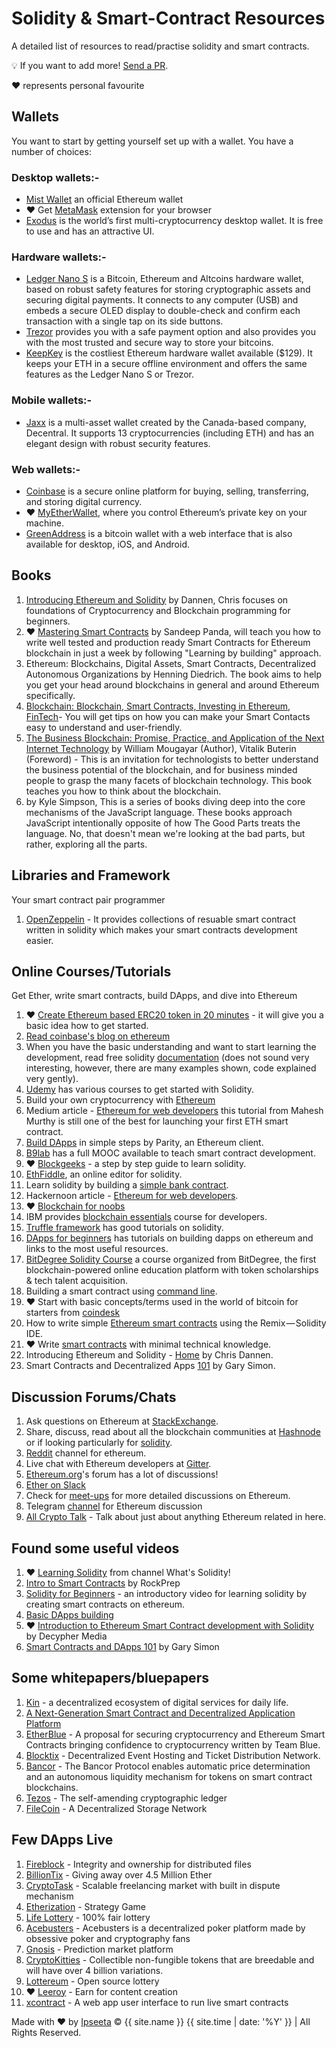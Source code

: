 # Solidity & Smart-Contract Resources

A detailed list of resources to read/practise solidity and smart contracts.

💡 If you want to add more! [Send a PR](https://github.com/Ipseeta/solidityresources.com).

❤️ represents personal favourite

## Wallets
You want to start by getting yourself set up with a wallet. You have a number of choices:

### Desktop wallets:-

- [Mist Wallet](https://github.com/ethereum/mist/releases) an official Ethereum wallet
- ❤️ Get [MetaMask](https://metamask.io/) extension for your browser
- [Exodus](https://www.exodus.io/) is the world’s first multi-cryptocurrency desktop wallet. It is free to use and has an attractive UI.

### Hardware wallets:-

- [Ledger Nano S](https://www.ledgerwallet.com/) is a Bitcoin, Ethereum and Altcoins hardware wallet, based on robust safety features for storing cryptographic assets and securing digital payments. It connects to any computer (USB) and embeds a secure OLED display to double-check and confirm each transaction with a single tap on its side buttons.
- [Trezor](https://www.amazon.com/TREZOR-The-Bitcoin-Safe-Black/dp/B00R6MKDDE) provides you with a safe payment option and also provides you with the most trusted and secure way to store your bitcoins.
- [KeepKey](https://www.amazon.com/gp/product/B0143M2A5S/) is the costliest Ethereum hardware wallet available ($129). It keeps your ETH in a secure offline environment and offers the same features as the Ledger Nano S or Trezor.

### Mobile wallets:-

- [Jaxx](https://play.google.com/store/apps/details?id=com.kryptokit.jaxx) is a multi-asset wallet created by the Canada-based company, Decentral. It supports 13 cryptocurrencies (including ETH) and has an elegant design with robust security features.

### Web wallets:-

- [Coinbase](https://www.coinbase.com/home) is a secure online platform for buying, selling, transferring, and storing digital currency.
- ❤️ [MyEtherWallet](https://www.myetherwallet.com/), where you control Ethereum’s private key on your machine.
- [GreenAddress](https://greenaddress.it/en/) is a bitcoin wallet with a web interface that is also available for desktop, iOS, and Android.

## Books

1. [Introducing Ethereum and Solidity](https://www.apress.com/in/book/9781484225349) by Dannen, Chris focuses on foundations of Cryptocurrency and Blockchain programming for beginners.
2. ❤️ [Mastering Smart Contracts](https://leanpub.com/smart-contracts) by Sandeep Panda, will teach you how to write well tested and production ready Smart Contracts for Ethereum blockchain in just a week by following "Learning by building" approach.
3. Ethereum: Blockchains, Digital Assets, Smart Contracts, Decentralized Autonomous Organizations by Henning Diedrich. The book aims to help you get your head around blockchains in general and around Ethereum specifically.
4. [Blockchain: Blockchain, Smart Contracts, Investing in Ethereum, FinTech](https://www.amazon.com/gp/product/1539692779/)- You will get tips on how you can make your Smart Contacts easy to understand and user-friendly.
5. [The Business Blockchain: Promise, Practice, and Application of the Next Internet Technology](https://www.amazon.com/Business-Blockchain-Practice-Application-Technology-ebook/dp/B01EIGP8HG) by William Mougayar (Author), Vitalik Buterin (Foreword) - This is an invitation for technologists to better understand the business potential of the blockchain, and for business minded people to grasp the many facets of blockchain technology. This book teaches you how to think about the blockchain.
6. [](https://www.amazon.in/You-Dont-Know-Set-Volumes/dp/9352136268/ref=asc_df_9352136268/?tag=googleshopdes-21&linkCode=df0&hvadid=396984763803&hvpos=1o1&hvnetw=g&hvrand=9210679951530340457&hvpone=&hvptwo=&hvqmt=&hvdev=c&hvdvcmdl=&hvlocint=&hvlocphy=9062107&hvtargid=pla-405660555088&psc=1&ext_vrnc=hi) by Kyle Simpson, This is a series of books diving deep into the core mechanisms of the JavaScript language. These books approach JavaScript intentionally opposite of how The Good Parts treats the language. No, that doesn't mean we're looking at the bad parts, but rather, exploring all the parts.


## Libraries and Framework
Your smart contract pair programmer
1. [OpenZeppelin](https://github.com/OpenZeppelin/openzeppelin-solidity) - It provides collections of resuable smart contract written in solidity which makes your smart contracts development easier.


## Online Courses/Tutorials
Get Ether, write smart contracts, build DApps, and dive into Ethereum

1. ❤️ [Create Ethereum based ERC20 token in 20 minutes](https://hashnode.com/post/how-to-build-your-own-ethereum-based-erc20-token-and-launch-an-ico-in-next-20-minutes-cjbcpwzec01c93awtbij90uzn) - it will give you a basic idea how to get started.
2. [Read coinbase's blog on ethereum](https://blog.coinbase.com/a-beginners-guide-to-ethereum-46dd486ceecf)
3. When you have the basic understanding and want to start learning the development, read free solidity [documentation](https://solidity.readthedocs.io/en/develop/) (does not sound very interesting, however, there are many examples shown, code explained very gently).
4. [Udemy](https://www.udemy.com/courses/search/?q=Ethereum&src=ukw) has various courses to get started with Solidity.
5. Build your own cryptocurrency with [Ethereum](https://www.ethereum.org/token)
6. Medium article - [Ethereum for web developers](https://medium.com/@mvmurthy/ethereum-for-web-developers-890be23d1d0c) this tutorial from Mahesh Murthy is still one of the best for launching your first ETH smart contract.
7. [Build DApps](https://github.com/paritytech/parity/wiki) in simple steps by Parity, an Ethereum client.
8. [B9lab](https://academy.b9lab.com/) has a full MOOC available to teach smart contract development.
9. ❤️ [Blockgeeks](https://blockgeeks.com/guides/solidity/) - a step by step guide to learn solidity.
10. [EthFiddle](https://ethfiddle.com/), an online editor for solidity.
11. Learn solidity by building a [simple bank contract](https://learnxinyminutes.com/docs/solidity/).
12. Hackernoon article - [Ethereum for web developers](https://hackernoon.com/getting-started-as-an-ethereum-web-developer-9a2a4ab47baf).
13. ❤️ [Blockchain for noobs](https://blog.consensusx.com/blockchain-for-noobs-abccc01ec0b2)
14. IBM provides [blockchain essentials](https://developer.ibm.com/courses/all/blockchain-essentials/) course for developers.
15. [Truffle framework](http://truffleframework.com/tutorials/) has good tutorials on solidity.
16. [DApps for beginners](https://dappsforbeginners.wordpress.com/tutorials/introduction-to-development-on-ethereum/) has tutorials on building dapps on ethereum and links to the most useful resources.
17. [BitDegree Solidity Course](https://solidity.bitdegree.org/) a course organized from BitDegree, the first blockchain-powered online education platform with token scholarships & tech talent acquisition.
18. Building a smart contract using [command line](https://www.ethereum.org/greeter).
19. ❤️ Start with basic concepts/terms used in the world of bitcoin for starters from [coindesk](https://www.coindesk.com/information/)
20. How to write simple [Ethereum smart contracts](https://techburst.io/solidity-101-intro-to-ethereum-smart-contracts-and-solidity-82e9889b1736) using the Remix — Solidity IDE.
21. ❤️ Write [smart contracts](https://howtotoken.com/ico/how-to-write-a-smart-contract-for-your-ico-an-ultimate-guide/) with minimal technical knowledge.
22. Introducing Ethereum and Solidity - [Home](https://eth.guide/) by Chris Dannen.
23. Smart Contracts and Decentralized Apps [101](https://coursetro.com/posts/code/98/Smart-Contracts-and-Decentralized-Apps-101) by Gary Simon.

## Discussion Forums/Chats

1. Ask questions on Ethereum at [StackExchange](https://ethereum.stackexchange.com/).
2. Share, discuss, read about all the blockchain communities at [Hashnode](https://hashnode.com/communities) or if looking particularly for [solidity](https://hashnode.com/n/solidity).
3. [Reddit](https://www.reddit.com/r/ethereum/) channel for ethereum.
4. Live chat with Ethereum developers at [Gitter](https://gitter.im/ethereum/home).
5. [Ethereum.org](https://forum.ethereum.org/categories/solidity)'s forum has a lot of discussions!
6. [Ether on Slack](https://ether-camp-friends.slack.com/)
7. Check for [meet-ups](https://www.meetup.com/topics/ethereum/?_cookie-check=-e9OKupGP7RJX_3x) for more detailed discussions on Ethereum.
8. Telegram [channel](https://telegram.me/ethclassic) for Ethereum discussion
9. [All Crypto Talk](https://allcryptotalk.com/index.php?/forum/118-ethereum-discussion/) - Talk about just about anything Ethereum related in here.

## Found some useful videos

1. ❤️ [Learning Solidity](https://www.youtube.com/channel/UCaWes1eWQ9TbzA695gl_PtA) from channel What's Solidity!
2. [Intro to Smart Contracts](https://www.youtube.com/watch?v=aV8C77xAaQA) by RockPrep
3. [Solidity for Beginners](https://www.youtube.com/watch?v=Yu4n6qaSr_w) - an introductory video for learning solidity by creating smart contracts on ethereum.
4. [Basic DApps building](https://www.youtube.com/watch?v=9_coM_g7Dbg)
5. ❤️ [Introduction to Ethereum Smart Contract development with Solidity](https://www.youtube.com/watch?v=8jI1TuEaTro) by Decypher Media
6. [Smart Contracts and DApps 101](https://www.youtube.com/watch?v=a9_HPYlhCug) by Gary Simon

## Some whitepapers/bluepapers

1. [Kin](https://www.kinecosystem.org/static/files/Kin_Whitepaper_V1_English.pdf) - a decentralized ecosystem of digital services for daily life.
2. [A Next-Generation Smart Contract and Decentralized Application Platform](https://github.com/ethereum/wiki/wiki/White-Paper)
3. [EtherBlue](https://www.etherblue.org/whitepaper) - A proposal for securing cryptocurrency and Ethereum Smart Contracts bringing confidence to cryptocurrency written by Team Blue.
4. [Blocktix](https://blocktix.io/public/doc/blocktix-wp-draft.pdf) - Decentralized Event Hosting and Ticket Distribution Network.
5. [Bancor](https://about.bancor.network/static/bancor_protocol_whitepaper_en.pdf) - The Bancor Protocol enables automatic price determination and an autonomous liquidity mechanism for tokens on smart contract blockchains.
6. [Tezos](https://www.tezos.com/static/papers/Tezos_Overview.pdf) - The self-amending cryptographic ledger
7. [FileCoin](https://filecoin.io/filecoin.pdf) - A Decentralized Storage Network

## Few DApps Live

1. [Fireblock](https://fireblock.io/) - Integrity and ownership for distributed files
2. [BillionTix](https://www.billiontix.com/) - Giving away over 4.5 Million Ether
3. [CryptoTask](http://www.cryptotask.org/) - Scalable freelancing market with built in dispute mechanism
4. [Etherization](http://www.bspend.com/etherization) - Strategy Game
5. [Life Lottery](https://lifelottery.github.io/) - 100% fair lottery
6. [Acebusters](http://www.acebusters.com/) - Acebusters is a decentralized poker platform made by obsessive poker and cryptography fans
7. [Gnosis](http://gnosis.pm/) - Prediction market platform
8. [CryptoKitties](http://www.cryptokitties.co/) - Collectible non-fungible tokens that are breedable and will have over 4 billion variations.
9. [Lottereum](https://lotthereum.github.io/) - Open source lottery
10. ❤️ [Leeroy](https://leeroy.io/) - Earn for content creation
11. [xcontract](https://xcontract.herokuapp.com/) - A web app user interface to run live smart contracts





<p>Made with ❤️ by <a href="mailto:ipseeta.pkar@gmail.com">Ipseeta</a> &copy; {{ site.name }} {{ site.time | date: '%Y' }} | All Rights Reserved.
</p>
